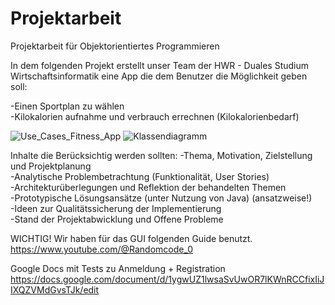 # Projektarbeit
Projektarbeit für Objektorientiertes Programmieren

In dem folgenden Projekt erstellt unser Team der HWR - Duales Studium Wirtschaftsinformatik eine App die dem Benutzer die Möglichkeit geben soll:

-Einen Sportplan zu wählen <br>
-Kilokalorien aufnahme und verbrauch errechnen (Kilokalorienbedarf) <br>

![Use_Cases_Fitness_App](https://github.com/ViktorStehle/Projektarbeit/assets/106766191/484efe1d-7b62-482d-8e2c-885d15e1751a)
![Klassendiagramm](https://github.com/ViktorStehle/Projektarbeit/assets/171509677/6e157157-774e-4171-bb0e-671ef7aa4c2e)

Inhalte die Berücksichtig werden sollten:
-Thema, Motivation, Zielstellung und Projektplanung <br>
-Analytische Problembetrachtung (Funktionalität, User Stories) <br>
-Architekturüberlegungen und Reflektion der behandelten Themen <br>
-Prototypische Lösungsansätze (unter Nutzung von Java) (ansatzweise!) <br>
-Ideen zur Qualitätssicherung der Implementierung <br>
-Stand der Projektabwicklung und Offene Probleme <br>

WICHTIG! Wir haben für das GUI folgenden Guide benutzt. <br>
https://www.youtube.com/@Randomcode_0 <br>

Google Docs mit Tests zu Anmeldung + Registration
https://docs.google.com/document/d/1ygwUZ1lwsaSvUwOR7lKWnRCCfixIiJIXQZVMdGvsTJk/edit
